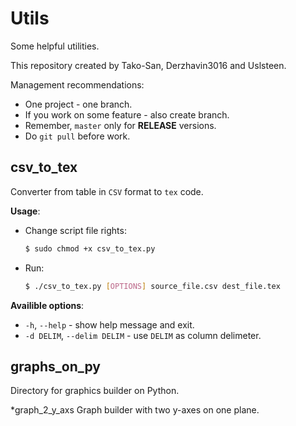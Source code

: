 # Utils
Some helpful utilities.

This repository created by Tako-San, Derzhavin3016 and Uslsteen. 

Management recommendations:
* One project - one branch.
* If you work on some feature - also create branch.
* Remember, ```master``` only for **RELEASE** versions. 
* Do ```git pull``` before work.

## csv_to_tex
Converter from table in ```CSV``` format to ```tex``` code.

**Usage**:
* Change script file rights:
  ```bash
  $ sudo chmod +x csv_to_tex.py
  ```
* Run:
  ```bash
  $ ./csv_to_tex.py [OPTIONS] source_file.csv dest_file.tex
  ```
**Availible options**: 
* ```-h```, ```--help``` - show help message and exit.
* ```-d DELIM```, ```--delim DELIM``` - use ```DELIM``` as column delimeter.

## graphs_on_py
Directory for graphics builder on Python.

*graph_2_y_axs 
Graph builder with two y-axes on one plane.
